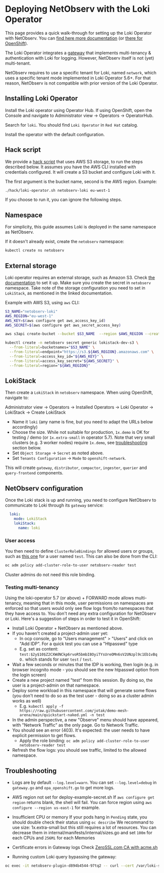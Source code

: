 # Deploying NetObserv with the Loki Operator

This page provides a quick walk-through for setting up the Loki Operator with NetObserv. You can [find here more documentation](https://loki-operator.dev/docs/prologue/quickstart.md/) (or [there for OpenShift](https://docs.openshift.com/container-platform/4.11//logging/cluster-logging-loki.html)).

The Loki Operator integrates a [gateway](https://github.com/observatorium/api) that implements multi-tenancy & authentication with Loki for logging. However, NetObserv itself is not (yet) multi-tenant.

NetObserv requires to use a specific tenant for Loki, named `network`, which uses a specific tenant mode implemented in Loki Operator 5.6+. For that reason, NetObserv is not compatible with prior version of the Loki Operator.

## Installing Loki Operator

Install the Loki operator using Operator Hub. If using OpenShift, open the Console and navigate to Administrator view -> Operators -> OperatorHub.

Search for `loki`. You should find `Loki Operator` in `Red Hat` catalog.

Install the operator with the default configuration.

## Hack script

We provide a [hack script](./hack/loki-operator.sh) that uses AWS S3 storage, to run the steps described below. It assumes you have the AWS CLI installed with credentials configured. It will create a S3 bucket and configure Loki with it.

The first argument is the bucket name, second is the AWS region. Example:

```bash
./hack/loki-operator.sh netobserv-loki eu-west-1
```

If you choose to run it, you can ignore the following steps.

## Namespace

For simplicity, this guide assumes Loki is deployed in the same namespace as NetObserv.

If it doesn't already exist, create the `netobserv` namespace:

```bash
kubectl create ns netobserv
```

## External storage

Loki operator requires an external storage, such as Amazon S3. Check [the documentation](https://loki-operator.dev/docs/object_storage.md/) to set it up. Make sure you create the secret in `netobserv` namespace. Take note of the storage configuration you need to set in `LokiStack`, as mentioned in the linked documentation.

Example with AWS S3, using `aws` CLI:

```bash
S3_NAME="netobserv-loki"
AWS_REGION="eu-west-1"
AWS_KEY=$(aws configure get aws_access_key_id)
AWS_SECRET=$(aws configure get aws_secret_access_key)

aws s3api create-bucket --bucket $S3_NAME  --region $AWS_REGION --create-bucket-configuration LocationConstraint=$AWS_REGION

kubectl create -n netobserv secret generic lokistack-dev-s3 \
  --from-literal=bucketnames="$S3_NAME" \
  --from-literal=endpoint="https://s3.${AWS_REGION}.amazonaws.com" \
  --from-literal=access_key_id="${AWS_KEY}" \
  --from-literal=access_key_secret="${AWS_SECRET}" \
  --from-literal=region="${AWS_REGION}"
```

## LokiStack

Then create a `LokiStack` in `netobserv` namespace. When using OpenShift, navigate to:

Administrator view -> Operators -> Installed Operators -> Loki Operator -> LokiStack -> Create LokiStack

- Name it `loki` (any name is fine, but you need to adapt the URLs below accordingly)
- Choose the size. While not suitable for production, `1x.demo` is OK for testing / demo (or `1x.extra-small` in operator 5.7). Note that very small clusters (e.g. 3 worker nodes) require `1x.demo`, see [troubleshooting](#troubleshooting) section below.
- Set `Object Storage` -> `Secret` as noted above.
- Set `Tenants Configuration` -> `Mode` to `openshift-network`.

This will create `gateway`, `distributor`, `compactor`, `ingester`, `querier` and `query-frontend` components.

## NetObserv configuration

Once the Loki stack is up and running, you need to configure NetObserv to communicate to Loki through its `gateway` service:

```yaml
  loki:
    mode: LokiStack
    lokiStack:
      name: loki
```

### User access

You then need to define `ClusterRoleBindings` for allowed users or groups, such as [this one](./examples/loki-stack/rolebinding-user-test.yaml) for a user named `test`. This can also be done from the CLI:

```bash
oc adm policy add-cluster-role-to-user netobserv-reader test
```

Cluster admins do not need this role binding.

### Testing multi-tenancy

Using the loki-operator 5.7 (or above) + FORWARD mode allows multi-tenancy, meaning that in this mode, user permissions on namespaces are enforced so that users would only see flow logs from/to namespaces that they have access to. You don't need any extra configuration for NetObserv or Loki. Here's a suggestion of steps in order to test it in OpenShift:

- Install Loki Operator + NetObserv as mentioned above.
- If you haven't created a project-admin user yet:
  - In ocp console, go to "Users management" > "Users" and click on "Add IDP". For a quick test you can use a "Htpasswd" type
  - E.g. set as content: `test:$2y$10$Z2CXWdNCkp6rvoR5bmbI8OyiTYsUreOMn6sV2UNzpl9c1Eb1vBqO.` which stands for user `test` / `test`.
- Wait a few seconds or minutes that the IDP is working, then login (e.g. in browser incognito mode - you should see the new htpasswd option from the login screen)
- Create a new project named "test" from this session. By doing so, the user is a project-admin on that namespace.
- Deploy some workload in this namespace that will generate some flows (you don't need to do so as the test user - doing so as a cluster admin works as well)
  - E.g. `kubectl apply -f https://raw.githubusercontent.com/jotak/demo-mesh-arena/main/quickstart-naked.yml -n test`
- In the admin perspective, a new "Observe" menu should have appeared, with "Network Traffic" as the only page. Go to Network Traffic.
- You should see an error (403). It's expected: the user needs to have explicit permission to get flows.
  - Apply the role binding: `oc adm policy add-cluster-role-to-user netobserv-reader test`
- Refresh the flow logs: you should see traffic, limited to the allowed namespace.

## Troubleshooting

- Logs are by default `--log.level=warn`. 
You can set `--log.level=debug` in `gateway.go` and `opa_openshift.go` to get more logs.

- AWS region not set for deploy-example-secret.sh
If `aws configure get region` returns blank, the shell will fail. 
You can force region using `aws configure --region us-east-1` for example.

- Insufficient CPU or memory
If your pods hang in `Pending` state, you should double check their status using `oc describe`
We recommand to use size: 1x.extra-small but this still requires a lot of resources. 
You can decrease them in internal/manifests/internal/sizes.go and set `100m` for each CPUs and `256Mi` for each Memories

- Certificate errors in Gateway logs
Check [ZeroSSL.com CA with acme.sh](./hack_dex.md#zerosslcom-ca-with-acmesh)

- Running custom Loki query bypassing the gateway:

```bash
oc exec -it netobserv-plugin-d894b4544-97tq2 -- curl --cert /var/loki-status-certs-user/tls.crt  --key /var/loki-status-certs-user/tls.key  --cacert /var/loki-status-certs-ca/service-ca.crt -k -H "X-Scope-OrgID: network"  https://loki-query-frontend-http:3100/loki/api/v1/label/DstK8S_Namespace/values

```